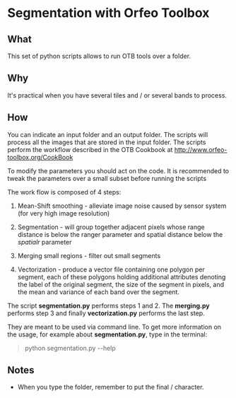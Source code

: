 Segmentation with Orfeo Toolbox
===============================

What
----
This set of python scripts allows to run OTB tools over a folder.

Why
---
It's practical when you have several tiles and / or several bands to
process.

How
---
You can indicate an input folder and an output folder. The scripts will 
process all the images that are stored in the input folder. The scripts 
perform the workflow described in the OTB Cookbook at 
http://www.orfeo-toolbox.org/CookBook

To modify the parameters you should act on the code. It is recommended 
to tweak the parameters over a small subset before running the scripts

The work flow is composed of 4 steps:

1. Mean-Shift smoothing - alleviate image noise caused by sensor system 
(for very high image resolution)

2. Segmentation - will group together adjacent pixels whose range 
distance is below the ranger parameter and spatial distance  below the 
*spatialr* parameter

3. Merging small regions - filter out small segments

4. Vectorization - produce a vector file containing one polygon per 
segment, each of these polygons holding additional attributes denoting 
the label of the original segment, the size of the segment in pixels, 
and the mean and variance of each band over the segment.

The script **segmentation.py** performs steps 1 and 2. The **merging.py**
performs step 3 and finally **vectorization.py** performs the last step.

They are meant to be used via command line. To get more information on 
the usage, for example about **segmentation.py**, type in the terminal:

> python segmentation.py --help

Notes
-----

* When you type the folder, remember to put the final / character.
